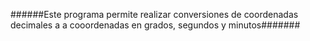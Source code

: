 ######Este programa permite realizar conversiones de coordenadas 
decimales a a cooordenadas en grados, segundos y minutos#######